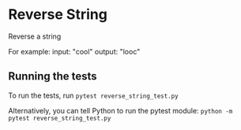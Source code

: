 # Reverse String

Reverse a string

For example:
input: "cool"
output: "looc"

## Running the tests

To run the tests, run `pytest reverse_string_test.py`

Alternatively, you can tell Python to run the pytest module:
`python -m pytest reverse_string_test.py`